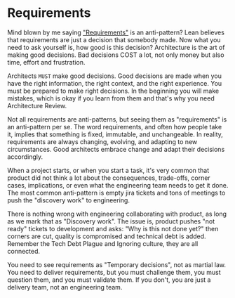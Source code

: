 # Requirements

Mind blown by me saying ["Requirements"](https://diego-pacheco.blogspot.com/2021/01/requirements-are-dangerous.html) is an anti-pattern? Lean believes that requirements are just a decision that somebody made. Now what you need to ask yourself is, how good is this decision? Architecture is the art of making good decisions. Bad decisions COST a lot, not only money but also time, effort and frustration.

Architects `MUST` make good decisions. Good decisions are made when you have the right information, the right context, and the right experience. You must be prepared to make right decisions. In the beginning you will make mistakes, which is okay if you learn from them and that's why you need Architecture Review.

Not all requirements are anti-patterns, but seeing them as "requirements" is an anti-pattern per se. The word requirements, and often how people take it, implies that something is fixed, immutable, and unchangeable. In reality, requirements are always changing, evolving, and adapting to new circumstances. Good architects embrace change and adapt their decisions accordingly.

When a project starts, or when you start a task, it's very common that product did not think a lot about the consequences, trade-offs, corner cases, implications, or even what the engineering team needs to get it done. The most common anti-pattern is empty jira tickets and tons of meetings to push the "discovery work" to engineering.

There is nothing wrong with engineering collaborating with product, as long as we mark that as "Discovery work". The issue is, product pushes "not ready" tickets to development and asks: "Why is this not done yet?" then corners are cut, quality is compromised and technical debt is added. Remember the Tech Debt Plague and Ignoring culture, they are all connected.

You need to see requirements as "Temporary decisions", not as martial law. You need to deliver requirements, but you must challenge them, you must question them, and you must validate them. If you don't, you are just a delivery team, not an engineering team.